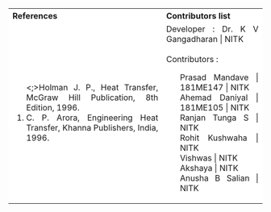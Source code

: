 <table style="text-align:justify;">
  <tr style="background-color: white">
    <th>References</th>
    <th>Contributors list</th>
  </tr>
  <tr style="background-color: white">
  <td>
  <ol>
  <;>Holman J. P., Heat Transfer, McGraw Hill Publication, 8th Edition, 1996. </li>
  <li>C. P. Arora, Engineering Heat Transfer, Khanna Publishers, India, 1996.</li>

  <td>Developer : Dr. K V Gangadharan | NITK</br></br>
  Contributors :
      <ul style="list-style-type: none;">
  <li>Prasad Mandave | 181ME147 | NITK</li>
  <li>Ahemad Daniyal | 181ME105 | NITK</li>
  <li>Ranjan Tunga S  | NITK</li>
  <li>Rohit Kushwaha | NITK</li>
  <li>Vishwas | NITK</li>
  <li>Akshaya | NITK</li>
  <li>Anusha B Salian | NITK</li>
    </ul></td>
</tr>
</table>
